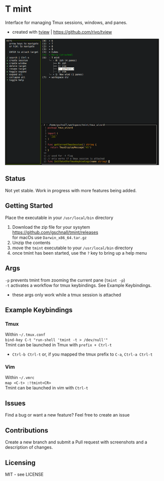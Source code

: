 # T mint
Interface for managing Tmux sessions, windows, and panes.
- created with [tview](https://github.com/rivo/tview) | https://github.com/rivo/tview
 
![tmint screenshot](./readme_screenshots/tmint_2.png?raw=true "T mint")

## Status

Not yet stable. Work in progress with more features being added.

## Getting Started

Place the executable in your `/usr/local/bin` directory
1. Download the zip file for your sysytem
https://github.com/gschnall/tmint/releases  
for macOs use `Darwin_x86_64.tar.gz`
2. Unzip the contents
3. move the `tmint` executable to your `/usr/local/bin` directory 
4. once tmint has been started, use the `?` key to bring up a help menu 

## Args
`-p` prevents tmint from zooming the current pane (`tmint -p`)    
`-t` activates a workflow for tmux keybindings. See Example Keybindings.  
- these args only work while a tmux session is attached

## Example Keybindings

### Tmux
Within `~/.tmux.conf`  
`bind-key C-t "run-shell 'tmint -t > /dev/null'"`  
Tmint can be launched in Tmux with `prefix + Ctrl-t`  
- `Ctrl-b Ctrl-t` or, if you mapped the tmux prefix to `C-a`, `Ctrl-a Ctrl-t`

### Vim
Within `~/.vmrc`  
`map <C-t> :!tmint<CR>`  
Tmint can be launched in vim with `Ctrl-t`

## Issues

Find a bug or want a new feature? Feel free to create an issue 

## Contributions

Create a new branch and submit a Pull request with screenshots and a description of changes.

## Licensing

MIT - see LICENSE
